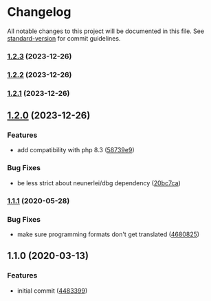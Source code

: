 # Changelog

All notable changes to this project will be documented in this file. See [standard-version](https://github.com/conventional-changelog/standard-version) for commit guidelines.

### [1.2.3](https://github.com/Neunerlei/tiny-timy/compare/v1.2.2...v1.2.3) (2023-12-26)

### [1.2.2](https://github.com/Neunerlei/tiny-timy/compare/v1.2.1...v1.2.2) (2023-12-26)

### [1.2.1](https://github.com/Neunerlei/tiny-timy/compare/v1.2.0...v1.2.1) (2023-12-26)

## [1.2.0](https://github.com/Neunerlei/tiny-timy/compare/v1.1.1...v1.2.0) (2023-12-26)


### Features

* add compatibility with php 8.3 ([58739e9](https://github.com/Neunerlei/tiny-timy/commit/58739e9f4cfa80e84c9bd662ffd1c19ce5f1c606))


### Bug Fixes

* be less strict about neunerlei/dbg dependency ([20bc7ca](https://github.com/Neunerlei/tiny-timy/commit/20bc7ca33b279d6aa069f1e9e8b84ec481f87907))

### [1.1.1](https://github.com/Neunerlei/tiny-timy/compare/v1.1.0...v1.1.1) (2020-05-28)


### Bug Fixes

* make sure programming formats don't get translated ([4680825](https://github.com/Neunerlei/tiny-timy/commit/4680825bdb921946d165bd96079dcd13f378b53d))

## 1.1.0 (2020-03-13)


### Features

* initial commit ([4483399](https://github.com/Neunerlei/tiny-timy/commit/4483399c3fa56a5f5bc749def74b73ccb6ca136e))
